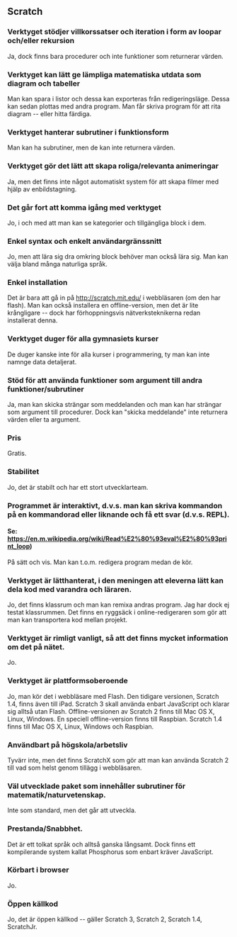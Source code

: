 ## Scratch

### Verktyget stödjer villkorssatser och iteration i form av loopar och/eller rekursion
Ja, dock finns bara procedurer och inte funktioner som returnerar värden.

### Verktyget kan lätt ge lämpliga matematiska utdata som diagram och tabeller
Man kan spara i listor och dessa kan exporteras från redigeringsläge. Dessa kan sedan plottas med andra program. 
Man får skriva program för att rita diagram -- eller hitta färdiga.

### Verktyget hanterar subrutiner i funktionsform
Man kan ha subrutiner, men de kan inte returnera värden.

### Verktyget gör det lätt att skapa roliga/relevanta animeringar
Ja, men det finns inte något automatiskt system för att skapa filmer med hjälp av enbildstagning.

### Det går fort att komma igång med verktyget
Jo, i och med att man kan se kategorier och tillgängliga block i dem.

### Enkel syntax och enkelt användargränssnitt
Jo, men att lära sig dra omkring block behöver man också lära sig. Man kan välja bland många naturliga språk.

### Enkel installation
Det är bara att gå in på http://scratch.mit.edu/ i webbläsaren (om den har flash). Man kan också installera en offline-version,
men det är lite krångligare -- dock har förhoppningsvis nätverksteknikerna redan installerat denna.

### Verktyget duger för alla gymnasiets kurser
De duger kanske inte för alla kurser i programmering, ty man kan inte namnge data detaljerat.

### Stöd för att använda funktioner som argument till andra funktioner/subrutiner
Ja, man kan skicka strängar som meddelanden och man kan har strängar som argument till procedurer. Dock kan "skicka meddelande" inte
returnera värden eller ta argument.

### Pris
Gratis.

### Stabilitet
Jo, det är stabilt och har ett stort utvecklarteam.

### Programmet är interaktivt, d.v.s. man kan skriva kommandon på en kommandorad eller liknande och få ett svar (d.v.s. REPL).
#### Se: https://en.m.wikipedia.org/wiki/Read%E2%80%93eval%E2%80%93print_loop)
På sätt och vis. Man kan t.o.m. redigera program medan de kör.

### Verktyget är lätthanterat, i den meningen att eleverna lätt kan dela kod med varandra och läraren.
Jo, det finns klassrum och man kan remixa andras program. Jag har dock ej testat klassrummen. Det finns en ryggsäck i
online-redigeraren som gör att man kan transportera kod mellan projekt.

### Verktyget är rimligt vanligt, så att det finns mycket information om det på nätet.
Jo.

### Verktyget är plattformsoberoende
Jo, man kör det i webbläsare med Flash. Den tidigare versionen, Scratch 1.4, finns även till iPad. Scratch 3 skall använda enbart
JavaScript och klarar sig alltså utan Flash. Offline-versionen av Scratch 2 finns till Mac OS X, Linux, Windows. En speciell
offline-version finns till Raspbian. Scratch 1.4 finns till Mac OS X, Linux, Windows och Raspbian.

### Användbart på högskola/arbetsliv
Tyvärr inte, men det finns ScratchX som gör att man kan använda Scratch 2 till vad som helst genom tillägg i webbläsaren.

### Väl utvecklade paket som innehåller subrutiner för matematik/naturvetenskap.
Inte som standard, men det går att utveckla.

### Prestanda/Snabbhet.
Det är ett tolkat språk och alltså ganska långsamt. Dock finns ett kompilerande system kallat Phosphorus som enbart
kräver JavaScript.

### Körbart i browser
Jo.

### Öppen källkod
Jo, det är öppen källkod -- gäller Scratch 3, Scratch 2, Scratch 1.4, ScratchJr.
